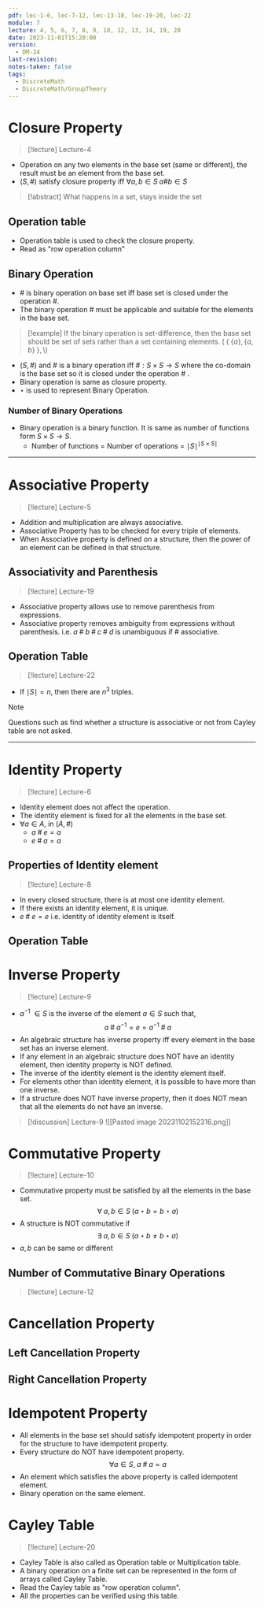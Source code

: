 ```yaml
---
pdf: lec-1-6, lec-7-12, lec-13-18, lec-19-20, lec-22
module: 7
lecture: 4, 5, 6, 7, 8, 9, 10, 12, 13, 14, 19, 20
date: 2023-11-01T15:20:00
version:
  - DM-24
last-revision: 
notes-taken: false
tags:
  - DiscreteMath
  - DiscreteMath/GroupTheory
---
```

# Closure Property
> [!lecture] Lecture-4

- Operation on any two elements in the base set (same or different), the result must be an element from the base set.
- $(S, \#)$ satisfy closure property iff $\forall a, b \in S \; a \# b \in S$ 

> [!abstract] 
> What happens in a set, stays inside the set

## Operation table
- Operation table is used to check the closure property.
- Read as "row operation column"

## Binary Operation
- $\#$ is binary operation on base set iff base set is closed under the operation $\#$.
- The binary operation $\#$ must be applicable and suitable for the elements in the base set.

> [!example] 
> If the binary operation is set-difference, then the base set should be set of sets rather than a set containing elements.
> $(\;\{\;\{a\}, \{a, b\}\;\}, \setminus)$
- $(S, \#)$ and $\#$ is a binary operation iff $\# : S \times S \rightarrow S$ where the co-domain is the base set so it is closed under the operation $\#$ .
- Binary operation is same as closure property.
- $\star$ is used to represent Binary Operation. 

### Number of Binary Operations
- Binary operation is a binary function. It is same as number of functions form $S \times S \rightarrow S$.
	- Number of functions = Number of operations = ${\mid S \mid}^{\mid S \times S \mid}$

---
# Associative Property
> [!lecture] Lecture-5
- Addition and multiplication are always associative.
- Associative Property has to be checked for every triple of elements.
- When Associative property is defined on a structure, then the power of an element can be defined in that structure.

## Associativity and Parenthesis
> [!lecture] Lecture-19
- Associative property allows use to remove parenthesis from expressions.
- Associative property removes ambiguity from expressions without parenthesis. i.e. $a \;\#\; b \;\#\; c \;\#\; d$ is unambiguous if $\#$ associative.

## Operation Table
> [!lecture] Lecture-22
- If $\mid S \mid = n$, then there are $n^3$ triples.

> [!NOTE] 
> Questions such as find whether a structure is associative or not from Cayley table are not asked.


----

# Identity Property
> [!lecture] Lecture-6
- Identity element does not affect the operation.
- The identity element is fixed for all the elements in the base set.
- $\forall a \in A$, in $(A, \#)$
	- $a\; \#\; e = a$
	- $e \;\#\; a = a$

## Properties of Identity element
> [!lecture] Lecture-8

- In every closed structure, there is at most one identity element.
- If there exists an identity element, it is unique.
- $e\; \# \; e = e$ i.e. identity of identity element is itself.

## Operation Table



# Inverse Property
> [!lecture] Lecture-9

- $a^{-1} \; \in S$ is the inverse of the element $a \in S$ such that,
$$
a \; \# \; a^{-1} = e = a^{-1} \; \# \; a
$$
- An algebraic structure has inverse property iff every element in the base set has an inverse element.
- If any element in an algebraic structure does NOT have an identity element, then identity property is NOT defined.
- The inverse of the identity element is the identity element itself.
- For elements other than identity element, it is possible to have more than one inverse.
- If a structure does NOT have inverse property, then it does NOT mean that all the elements do not have an inverse.

> [!discussion] Lecture-9
> ![[Pasted image 20231102152316.png]]


# Commutative Property
> [!lecture] Lecture-10
- Commutative property must be satisfied by all the elements in the base set.
$$
\forall\; a, b \in S\; (a \star b = b \star a)
$$
- A structure is NOT commutative if 
$$
\exists\; a, b \in S \; (a \star b \not = b \star a)
$$
- $a, b$ can be same or different

## Number of Commutative Binary Operations
> [!lecture] Lecture-12



# Cancellation Property
## Left Cancellation Property


## Right Cancellation Property


# Idempotent Property
- All elements in the base set should satisfy idempotent property in order for the structure to have idempotent property.
- Every structure do NOT have idempotent property.
$$
\forall a \in S, \; a \;\#\; a = a
$$
- An element which satisfies the above property is called idempotent element.
- Binary operation on the same element.

# Cayley Table
> [!lecture] Lecture-20
- Cayley Table is also called as Operation table or Multiplication table.
- A binary operation on a finite set can be represented in the form of arrays called Cayley Table.
- Read the Cayley table as "row operation column".
- All the properties can be verified using this table.

